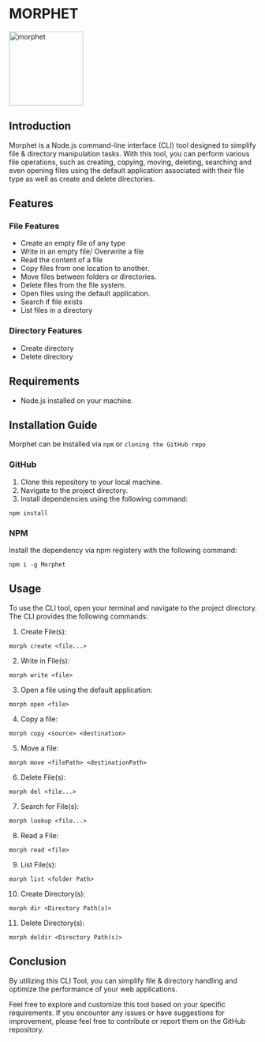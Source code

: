 
# MORPHET
<img src="https://github.com/oputaolivia/morphix/assets/72948572/02d3bb61-6dc8-43ce-8a4c-bda3465a8d78" alt="morphet" width="150" height="150">

## Introduction
Morphet is a Node.js command-line interface (CLI) tool designed to simplify file & directory manipulation tasks. With this tool, you can perform various file operations, such as creating, copying, moving, deleting, searching and even opening files using the default application associated with their file type as well as create and delete directories.

## Features
### File Features
- Create an empty file of any type
- Write in an empty file/ Overwrite a file
- Read the content of a file
- Copy files from one location to another.
- Move files between folders or directories.
- Delete files from the file system.
- Open files using the default application.
- Search if file exists
- List files in a directory

### Directory Features
- Create directory
- Delete directory

## Requirements
- Node.js installed on your machine.

## Installation Guide
Morphet can be installed via `npm` or `cloning the GitHub repo`

### GitHub
1. Clone this repository to your local machine.
2. Navigate to the project directory.
3. Install dependencies using the following command:

```
npm install
```

### NPM
Install the dependency via npm registery with the following command:
```
npm i -g Morphet
```
## Usage
To use the CLI tool, open your terminal and navigate to the project directory. The CLI provides the following commands:
1. Create File(s):
```
morph create <file...> 
```
2. Write in File(s):
```
morph write <file>
```
 
3. Open a file using the default application:
```
morph open <file>
```

4. Copy a file:
```
morph copy <source> <destination>
```

5. Move a file:
```
morph move <filePath> <destinationPath>
```

6. Delete File(s):
```
morph del <file...>
```

7. Search for File(s):
```
morph lookup <file...>
```

8. Read a File:
```
morph read <file>
```

9. List File(s):
```
morph list <folder Path>
```

10. Create Directory(s):
```
morph dir <Directory Path(s)>
```

11. Delete Directory(s):
```
morph deldir <Directory Path(s)>
```

## Conclusion
By utilizing this CLI Tool, you can simplify file & directory handling and optimize the performance of your web applications.

Feel free to explore and customize this tool based on your specific requirements. If you encounter any issues or have suggestions for improvement, please feel free to contribute or report them on the GitHub repository.
